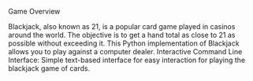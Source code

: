 Game Overview

Blackjack, also known as 21, is a popular card game played in casinos around the world.
The objective is to get a hand total as close to 21 as possible without exceeding it.
This Python implementation of Blackjack allows you to play against a computer dealer.
Interactive Command Line Interface: Simple text-based interface for easy interaction for playing the blackjack game of cards.

